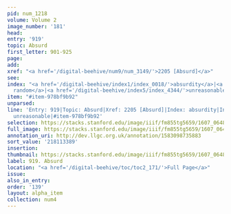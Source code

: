```yaml
---
pid: num_1218
volume: Volume 2
image_number: '181'
head:
entry: '919'
topic: Absurd
first_letter: 901-925
page:
add:
xref: "<a href='/digital-beehive/num9/num_3149/'>2205 [Absurd]</a>"
see:
index: "<a href='/digital-beehive/index1/index_0018/'>absurdity</a>|<a href='/digital-beehive/index1/index_0233/'>at
  random</a>|<a href='/digital-beehive/index5/index_4344/'>unreasonable</a>"
item: "#item-978bf9b92"
unparsed:
line: 'Entry: 919|Topic: Absurd|Xref: 2205 [Absurd]|Index: absurdity|Index: at random|Index:
  unreasonable|#item-978bf9b92'
selection: https://stacks.stanford.edu/image/iiif/fm855tg5659/1607_0648/409,3389,2864,888/full/0/default.jpg
full_image: https://stacks.stanford.edu/image/iiif/fm855tg5659/1607_0648/full/full/0/default.jpg
annotation_uri: http://dev.llgc.org.uk/annotation/1583098735883
sort_value: '218113389'
insertion:
thumbnail: https://stacks.stanford.edu/image/iiif/fm855tg5659/1607_0648/409,3389,600,180/250,/0/default.jpg
label: 919. Absurd
location: "<a href='/digital-beehive/toc/toc2_171/'>Full Page</a>"
issue:
also_in_entry:
order: '139'
layout: alpha_item
collection: num4
---
```

